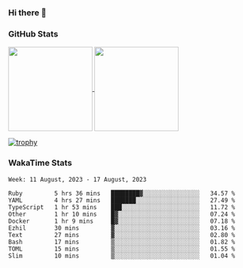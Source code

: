 ### Hi there 👋

### GitHub Stats

<a href="https://github.com/anuraghazra/github-readme-stats">
  <img align="center" height="170px" src="https://github-readme-stats.vercel.app/api/top-langs/?username=tksfjt1024&layout=compact&count_private=true&show_icons=true&show_icons=true&theme=graywhite" />
</a>
<a href="https://github.com/anuraghazra/github-readme-stats">
  <img align="center" height="170px" src="https://github-readme-stats.vercel.app/api?username=tksfjt1024&count_private=true&show_icons=true&show_icons=true&theme=graywhite" />
</a>

[![trophy](https://github-profile-trophy.vercel.app/?username=tksfjt1024)](https://github.com/ryo-ma/github-profile-trophy)

### WakaTime Stats

<!--START_SECTION:waka-->
```text
Week: 11 August, 2023 - 17 August, 2023

Ruby         5 hrs 36 mins   ████████▓░░░░░░░░░░░░░░░░   34.57 % 
YAML         4 hrs 27 mins   ███████░░░░░░░░░░░░░░░░░░   27.49 % 
TypeScript   1 hr 53 mins    ███░░░░░░░░░░░░░░░░░░░░░░   11.72 % 
Other        1 hr 10 mins    █▓░░░░░░░░░░░░░░░░░░░░░░░   07.24 % 
Docker       1 hr 9 mins     █▓░░░░░░░░░░░░░░░░░░░░░░░   07.18 % 
Ezhil        30 mins         ▓░░░░░░░░░░░░░░░░░░░░░░░░   03.16 % 
Text         27 mins         ▓░░░░░░░░░░░░░░░░░░░░░░░░   02.80 % 
Bash         17 mins         ▒░░░░░░░░░░░░░░░░░░░░░░░░   01.82 % 
TOML         15 mins         ▒░░░░░░░░░░░░░░░░░░░░░░░░   01.55 % 
Slim         10 mins         ▒░░░░░░░░░░░░░░░░░░░░░░░░   01.04 % 
```
<!--END_SECTION:waka-->
